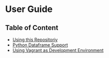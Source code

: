 # User Guide

## Table of Content

- [Using this Repositoriy](usage.md)
- [Python Dataframe Support](py_dataframe.md)
- [Using Vagrant as Development Environment](vagrant.md)
